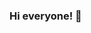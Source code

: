 ### Hi everyone! 👋

<a href="https://t.me/nicarpov"><img src="https://img.shields.io/badge/Telegram-2CA5E0?style=for-the-badge&logo=telegram&logoColor=white" alt=""></a>

<!--
**nicarpov/nicarpov** is a ✨ _special_ ✨ repository because its `README.md` (this file) appears on your GitHub profile.

Here are some ideas to get you started:

- 🔭 I’m currently working on ...
- 🌱 I’m currently learning ...
- 👯 I’m looking to collaborate on ...
- 🤔 I’m looking for help with ...
- 💬 Ask me about ...
- 📫 How to reach me: ...
- 😄 Pronouns: ...
- ⚡ Fun fact: ...
-->
